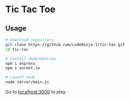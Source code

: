# Tic Tac Toe
## Usage

```sh
# Download repository
git clone https://github.com/codeNinja-1/tic-tac.git
cd tic-tac

# Install dependencies
npm i express
npm i socket.io

# Launch node
node server/main.js
```
Go to [localhost:3000](http://localhost:3000) to play.

